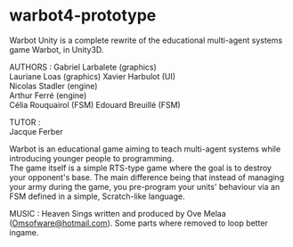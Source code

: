 # warbot4-prototype

Warbot Unity is a complete rewrite of the educational multi-agent systems game Warbot, in Unity3D.

AUTHORS :
Gabriel Larbalete (graphics)  
Lauriane Loas (graphics)
Xavier Harbulot (UI)  
Nicolas Stadler (engine)  
Arthur Ferré (engine)  
Célia Rouquairol (FSM)
Edouard Breuillé (FSM)
  
TUTOR :  
Jacque Ferber     
  
Warbot is an educational game aiming to teach multi-agent systems while introducing younger people to programming.  
The game itself is a simple RTS-type game where the goal is to destroy your opponent's base. The main difference being that instead of managing your army during the game, you pre-program your units' behaviour via an FSM defined in a simple, Scratch-like language.

MUSIC :
Heaven Sings written and produced by Ove Melaa (Omsofware@hotmail.com). Some parts where removed to loop better ingame.
